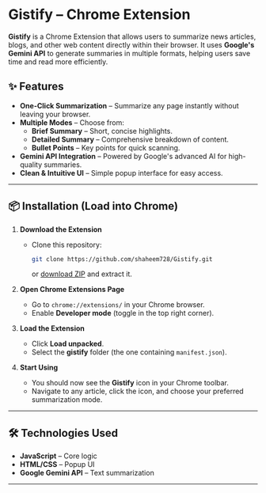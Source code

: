 # Gistify – Chrome Extension

**Gistify** is a Chrome Extension that allows users to summarize news articles, blogs, and other web content directly within their browser. It uses **Google's Gemini API** to generate summaries in multiple formats, helping users save time and read more efficiently.

## ✨ Features
- **One-Click Summarization** – Summarize any page instantly without leaving your browser.
- **Multiple Modes** – Choose from:
  - **Brief Summary** – Short, concise highlights.
  - **Detailed Summary** – Comprehensive breakdown of content.
  - **Bullet Points** – Key points for quick scanning.
- **Gemini API Integration** – Powered by Google's advanced AI for high-quality summaries.
- **Clean & Intuitive UI** – Simple popup interface for easy access.

---

## 📦 Installation (Load into Chrome)
1. **Download the Extension**
   - Clone this repository:
     ```bash
     git clone https://github.com/shaheem728/Gistify.git
     ```
     or [download ZIP](https://github.com/shaheem728/Gistify/archive/refs/heads/main.zip) and extract it.

2. **Open Chrome Extensions Page**
   - Go to `chrome://extensions/` in your Chrome browser.
   - Enable **Developer mode** (toggle in the top right corner).

3. **Load the Extension**
   - Click **Load unpacked**.
   - Select the **gistify** folder (the one containing `manifest.json`).

4. **Start Using**
   - You should now see the **Gistify** icon in your Chrome toolbar.
   - Navigate to any article, click the icon, and choose your preferred summarization mode.

---

## 🛠️ Technologies Used
- **JavaScript** – Core logic
- **HTML/CSS** – Popup UI
- **Google Gemini API** – Text summarization

---


